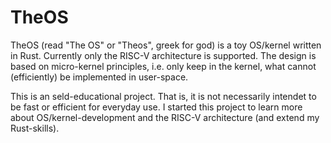 TheOS
=====

TheOS (read "The OS" or "Theos", greek for god) is a toy OS/kernel written in Rust.
Currently only the RISC-V architecture is supported.
The design is based on micro-kernel principles, i.e. only keep in the kernel, what cannot (efficiently) be implemented in user-space.


This is an seld-educational project. That is, it is not necessarily intendet to be fast or efficient for everyday use.
I started this project to learn more about OS/kernel-development and the RISC-V architecture (and extend my Rust-skills).
